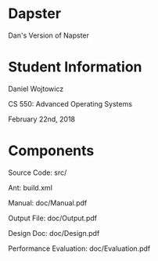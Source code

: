 # Dapster
Dan's Version of Napster

# Student Information
Daniel Wojtowicz

CS 550: Advanced Operating Systems

February 22nd, 2018

# Components
Source Code: src/

Ant: build.xml

Manual: doc/Manual.pdf

Output File: doc/Output.pdf

Design Doc: doc/Design.pdf

Performance Evaluation: doc/Evaluation.pdf
